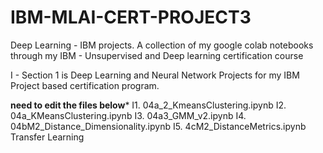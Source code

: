 # IBM-MLAI-CERT-PROJECT3
 Deep Learning - IBM projects. A collection of my google colab notebooks through my IBM - Unsupervised and Deep learning certification course

I - Section 1 is Deep Learning and Neural Network Projects for my IBM Project based certification program.

**need to edit the files below***
I1. 04a_2_KmeansClustering.ipynb
I2. 04a_KMeansClustering.ipynb
I3. 04a3_GMM_v2.ipynb
I4. 04bM2_Distance_Dimensionality.ipynb
I5. 4cM2_DistanceMetrics.ipynb
    Transfer Learning

